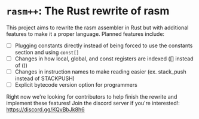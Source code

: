 # `rasm++`: The Rust rewrite of rasm

This project aims to rewrite the rasm assembler in Rust but with additional features to make it a proper language. Planned features include:
- [ ] Plugging constants directly instead of being forced to use the constants section and using `const[]`
- [ ] Changes in how local, global, and const registers are indexed ([] instead of ())
- [ ] Changes in instruction names to make reading easier (ex. stack_push instead of STACKPUSH)
- [ ] Explicit bytecode version option for programmers

Right now we're looking for contributors to help finish the rewrite and implement these features! Join the discord server if you're interested!: https://discord.gg/KQvBbJk8h6
